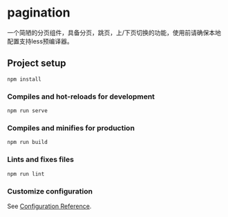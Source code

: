 # pagination
一个简陋的分页组件，具备分页，跳页，上/下页切换的功能，使用前请确保本地配置支持less预编译器。
## Project setup
```
npm install
```

### Compiles and hot-reloads for development
```
npm run serve
```

### Compiles and minifies for production
```
npm run build
```

### Lints and fixes files
```
npm run lint
```

### Customize configuration
See [Configuration Reference](https://cli.vuejs.org/config/).
